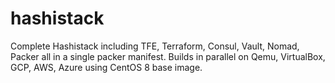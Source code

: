 # hashistack
Complete Hashistack including TFE, Terraform, Consul, Vault, Nomad, Packer all in a single packer manifest.  Builds in parallel on Qemu, VirtualBox, GCP, AWS, Azure using CentOS 8 base image.
